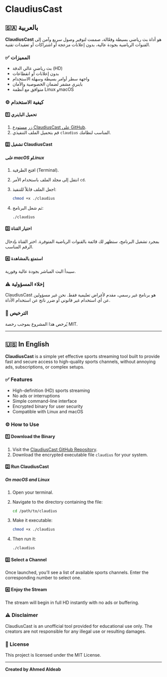 # ClaudiusCast

## 🇸🇦 بالعربية



**ClaudiusCast** هو أداة بث رياضي بسيطة وفعّالة، صممت لتوفير وصول سريع وآمن إلى القنوات الرياضية بجودة عالية، بدون إعلانات مزعجة أو اشتراكات أو تعقيدات تقنية.

### ✅ المميزات

- بث رياضي عالي الدقة (HD)
- بدون إعلانات أو انقطاعات
- واجهة سطر أوامر بسيطة وسهلة الاستخدام
- باينري مشفر لضمان الخصوصية والأمان
- متوافق مع أنظمة Linux وmacOS

### ⚙️ كيفية الاستخدام

#### 1️⃣ تحميل الباينري

1. زر [مستودع ClaudiusCast على GitHub](https://github.com/AldeabAhmed/ClaudiusCast).
2. قم بتحميل الملف التنفيذي `claudius` المناسب لنظامك.

#### 2️⃣ تشغيل ClaudiusCast

##### على macOS وLinux

1. افتح الطرفية (Terminal).
2. انتقل إلى مجلد الملف باستخدام الأمر `cd`.
3. اجعل الملف قابلاً للتنفيذ:

   ```bash
   chmod +x ./claudius
   ```

4. ثم شغل البرنامج:

   ```bash
   ./claudius
   ```

#### 3️⃣ اختيار القناة

بمجرد تشغيل البرنامج، ستظهر لك قائمة بالقنوات الرياضية المتوفرة. اختر القناة بإدخال الرقم المناسب.

#### 4️⃣ استمتع بالمشاهدة

سيبدأ البث المباشر بجودة عالية وفورية.

### ⚠️ إخلاء المسؤولية

ClaudiusCast هو برنامج غير رسمي، مقدم لأغراض تعليمية فقط. نحن غير مسؤولين عن أي استخدام غير قانوني أو ضرر ناتج عن استخدام الأداة.

### 📝 الترخيص

يُرخص هذا المشروع بموجب رخصة MIT.

---

## 🇺🇸 In English

**ClaudiusCast** is a simple yet effective sports streaming tool built to provide fast and secure access to high-quality sports channels, without annoying ads, subscriptions, or complex setups.

### ✅ Features

- High-definition (HD) sports streaming
- No ads or interruptions
- Simple command-line interface
- Encrypted binary for user security
- Compatible with Linux and macOS

### ⚙️ How to Use

#### 1️⃣ Download the Binary

1. Visit the [ClaudiusCast GitHub Repository](https://github.com/AldeabAhmed/ClaudiusCast).
2. Download the encrypted executable file `claudius` for your system.

#### 2️⃣ Run ClaudiusCast

##### On macOS and Linux

1. Open your terminal.
2. Navigate to the directory containing the file:

   ```bash
   cd /path/to/claudius
   ```

3. Make it executable:

   ```bash
   chmod +x ./claudius
   ```

4. Then run it:

   ```bash
   ./claudius
   ```

#### 3️⃣ Select a Channel

Once launched, you’ll see a list of available sports channels. Enter the corresponding number to select one.

#### 4️⃣ Enjoy the Stream

The stream will begin in full HD instantly with no ads or buffering.

### ⚠️ Disclaimer

ClaudiusCast is an unofficial tool provided for educational use only. The creators are not responsible for any illegal use or resulting damages.

### 📝 License

This project is licensed under the MIT License.

---

**Created by Ahmed Aldeab**
